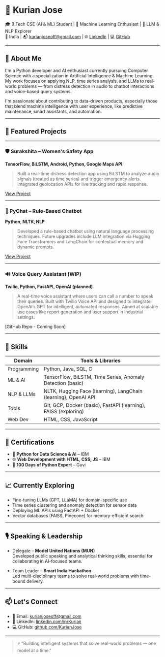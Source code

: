 # 👋 Kurian Jose

🎓 B.Tech CSE (AI & ML) Student | 🤖 Machine Learning Enthusiast | 🧠 LLM & NLP Explorer  
📍 India | 📬 kurianjoseoff@gmail.com | 🌐 [LinkedIn](https://www.linkedin.com/in/Kurian) | 💻 [GitHub](https://github.com/KurianJose)

---

## 🧠 About Me

I'm a Python developer and AI enthusiast currently pursuing Computer Science with a specialization in Artificial Intelligence & Machine Learning. My work focuses on applying NLP, time series analysis, and LLMs to real-world problems — from distress detection in audio to chatbot interactions and voice-based query systems.

I'm passionate about contributing to data-driven products, especially those that blend machine intelligence with user experience, like predictive maintenance, smart assistants, and automation.

---

## 🚀 Featured Projects

---

### 🛡️ Surakshita – Women's Safety App  
**TensorFlow, BiLSTM, Android, Python, Google Maps API**  
> Built a real-time distress detection app using BiLSTM to analyze audio signals (treated as time series) and trigger emergency alerts. Integrated geolocation APIs for live tracking and rapid response.

[View Project](#)

---

### 💬 PyChat – Rule-Based Chatbot  
**Python, NLTK, NLP**  
> Developed a rule-based chatbot using natural language processing techniques. Future upgrades include LLM integration via Hugging Face Transformers and LangChain for contextual memory and dynamic prompts.

[View Project](#)

---
### 🔊 Voice Query Assistant (WIP)
**Twilio, Python, FastAPI, OpenAI (planned)**  
> A real-time voice assistant where users can call a number to speak their queries. Built with Twilio Voice API and designed to integrate OpenAI’s GPT for intelligent, automated responses. Aimed at scalable use cases like report generation and user support in industrial settings.

[GitHub Repo - Coming Soon]

---
## 🧰 Skills

| Domain             | Tools & Libraries                                       |
|--------------------|---------------------------------------------------------|
| Programming        | Python, Java, SQL, C                                    |
| ML & AI            | TensorFlow, BiLSTM, Time Series, Anomaly Detection (basic) |
| NLP & LLMs         | NLTK, Hugging Face (learning), LangChain (learning), OpenAI API |
| Tools              | Git, GCP, Docker (basic), FastAPI (learning), FAISS (exploring) |
| Web Dev            | HTML, CSS, JavaScript                                   |

---

## 📜 Certifications

- 🧠 **Python for Data Science & AI** – IBM
- 🌐 **Web Development with HTML, CSS, JS** – IBM
- 🐍 **100 Days of Python Expert** – Guvi

---

## 📈 Currently Exploring

- Fine-tuning LLMs (GPT, LLaMA) for domain-specific use
- Time series clustering and anomaly detection for sensor data
- Deploying ML APIs using FastAPI + Docker
- Vector databases (FAISS, Pinecone) for memory-efficient search

---

## 🎙️ Speaking & Leadership

- Delegate – **Model United Nations (MUN)**  
  Developed public speaking and analytical thinking skills, essential for collaborating in AI-focused teams.

- Team Leader – **Smart India Hackathon**  
  Led multi-disciplinary teams to solve real-world problems with time-bound delivery.

---

## 📫 Let's Connect

- 📧 Email: kurianjoseoff@gmail.com  
- 💼 LinkedIn: [linkedin.com/in/Kurian](https://www.linkedin.com/in/Kurian)  
- 💻 GitHub: [github.com/KurianJose](https://github.com/KurianJose)

---

> ⚡ “Building intelligent systems that solve real-world problems — one model at a time.”

